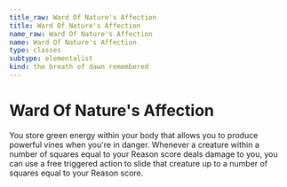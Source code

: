 ```yaml
---
title_raw: Ward Of Nature's Affection
title: Ward Of Nature's Affection
name_raw: Ward Of Nature's Affection
name: Ward Of Nature's Affection
type: classes
subtype: elementalist
kind: the breath of dawn remembered
---
```


# Ward Of Nature's Affection

You store green energy within your body that allows you to produce powerful vines when you're in danger. Whenever a creature within a number of squares equal to your Reason score deals damage to you, you can use a free triggered action to slide that creature up to a number of squares equal to your Reason score.
